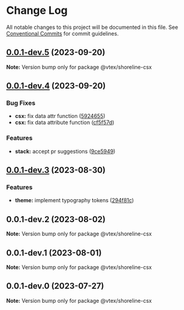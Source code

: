 # Change Log

All notable changes to this project will be documented in this file.
See [Conventional Commits](https://conventionalcommits.org) for commit guidelines.

## [0.0.1-dev.5](https://github.com/vtex/shoreline/compare/@vtex/shoreline-csx@0.0.1-dev.4...@vtex/shoreline-csx@0.0.1-dev.5) (2023-09-20)

**Note:** Version bump only for package @vtex/shoreline-csx

## [0.0.1-dev.4](https://github.com/vtex/shoreline/compare/@vtex/shoreline-csx@0.0.1-dev.3...@vtex/shoreline-csx@0.0.1-dev.4) (2023-09-20)

### Bug Fixes

- **csx:** fix data attr function ([5924655](https://github.com/vtex/shoreline/commit/59246559d9ea631e858896d1a1f52dafcb197976))
- **csx:** fix data attribute function ([cf5f57d](https://github.com/vtex/shoreline/commit/cf5f57dc70a1e979243c070833d1493da8ad2e03))

### Features

- **stack:** accept pr suggestions ([9ce5949](https://github.com/vtex/shoreline/commit/9ce594928ced77370367cd1fb21b2e8458201943))

## [0.0.1-dev.3](https://github.com/vtex/shoreline/compare/@vtex/shoreline-csx@0.0.1-dev.2...@vtex/shoreline-csx@0.0.1-dev.3) (2023-08-30)

### Features

- **theme:** implement typography tokens ([294f81c](https://github.com/vtex/shoreline/commit/294f81c24f902a88066d08aac2791f20fb585c26))

## 0.0.1-dev.2 (2023-08-02)

**Note:** Version bump only for package @vtex/shoreline-csx

## 0.0.1-dev.1 (2023-08-01)

**Note:** Version bump only for package @vtex/shoreline-csx

## 0.0.1-dev.0 (2023-07-27)

**Note:** Version bump only for package @vtex/shoreline-csx
